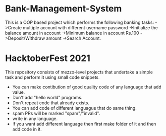 # Bank-Management-System
This is a OOP based project which performs the following banking tasks:
->Create multiple account with different username password
->Initialize the balance amount in account 
->Minimum balance in account Rs.100
->Deposit/Withdraw amount
->Search Account.

# HacktoberFest 2021
This repository consists of mezzo-level projects that undertake a simple task and perform it using small code snippets.

* You can make contibution of good quality code of any language that add value.
* Don't add "hello world" programs.
* Don't repeat code that already exists.
* You can add code of different languague that do same thing.
* spam PRs will be marked "spam"/"invalid".
* write in any language.
* If you want add different language then first make folder of it and then add code in it.
